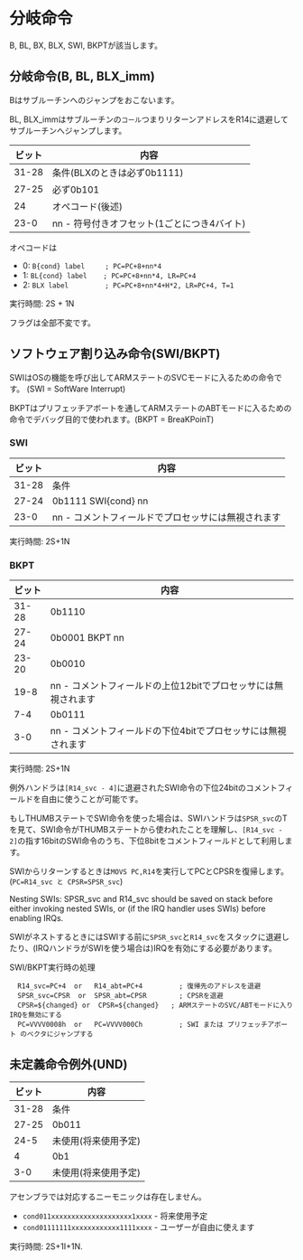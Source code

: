 # 分岐命令

B, BL, BX, BLX, SWI, BKPTが該当します。

## 分岐命令(B, BL, BLX_imm)

Bはサブルーチンへのジャンプをおこないます。

BL, BLX_immはサブルーチンの`コール`つまりリターンアドレスをR14に退避してサブルーチンへジャンプします。

 ビット | 内容
---- | ---- 
31-28 | 条件(BLXのときは必ず0b1111)
27-25 | 必ず0b101
24 | オペコード(後述)
23-0 | nn - 符号付きオフセット(1ごとにつき4バイト)

オペコードは
- 0: `B{cond} label     ; PC=PC+8+nn*4`
- 1: `BL{cond} label    ; PC=PC+8+nn*4, LR=PC+4`
- 2: `BLX label         ; PC=PC+8+nn*4+H*2, LR=PC+4, T=1`

実行時間: 2S + 1N

フラグは全部不変です。

## ソフトウェア割り込み命令(SWI/BKPT)

SWIはOSの機能を呼び出してARMステートのSVCモードに入るための命令です。 (SWI = SoftWare Interrupt)

BKPTはプリフェッチアボートを通してARMステートのABTモードに入るための命令でデバッグ目的で使われます。(BKPT = BreaKPoinT)

### SWI

 ビット | 内容
---- | ---- 
31-28 | 条件
27-24 | 0b1111 SWI{cond} nn
23-0 | nn - コメントフィールドでプロセッサには無視されます

実行時間: 2S+1N

### BKPT

 ビット | 内容
---- | ---- 
31-28 | 0b1110
27-24 | 0b0001 BKPT      nn
23-20 | 0b0010
19-8 | nn - コメントフィールドの上位12bitでプロセッサには無視されます
7-4 | 0b0111
3-0 | nn - コメントフィールドの下位4bitでプロセッサには無視されます

実行時間: 2S+1N

例外ハンドラは`[R14_svc - 4]`に退避されたSWI命令の下位24bitのコメントフィールドを自由に使うことが可能です。

もしTHUMBステートでSWI命令を使った場合は、SWIハンドラは`SPSR_svc`のTを見て、SWI命令がTHUMBステートから使われたことを理解し、`[R14_svc - 2]`の指す16bitのSWI命令のうち、下位8bitをコメントフィールドとして利用します。

SWIからリターンするときは`MOVS PC,R14`を実行してPCとCPSRを復帰します。(`PC=R14_svc と CPSR=SPSR_svc`)

Nesting SWIs: SPSR_svc and R14_svc should be saved on stack before either invoking nested SWIs, or (if the IRQ handler uses SWIs) before enabling IRQs.

SWIがネストするときにはSWIする前に`SPSR_svc`と`R14_svc`をスタックに退避したり、(IRQハンドラがSWIを使う場合は)IRQを有効にする必要があります。

SWI/BKPT実行時の処理

```
  R14_svc=PC+4  or   R14_abt=PC+4         ; 復帰先のアドレスを退避
  SPSR_svc=CPSR  or  SPSR_abt=CPSR        ; CPSRを退避
  CPSR=${changed} or  CPSR=${changed}   ; ARMステートのSVC/ABTモードに入りIRQを無効にする
  PC=VVVV0008h  or   PC=VVVV000Ch         ; SWI または プリフェッチアボート のベクタにジャンプする
```

## 未定義命令例外(UND)

 ビット | 内容
---- | ---- 
31-28 | 条件
27-25 | 0b011
24-5 | 未使用(将来使用予定)
4 | 0b1
3-0 | 未使用(将来使用予定)

アセンブラでは対応するニーモニックは存在しません。

- `cond011xxxxxxxxxxxxxxxxxxxx1xxxx` - 将来使用予定
- `cond01111111xxxxxxxxxxxx1111xxxx` - ユーザーが自由に使えます

実行時間: 2S+1I+1N.
